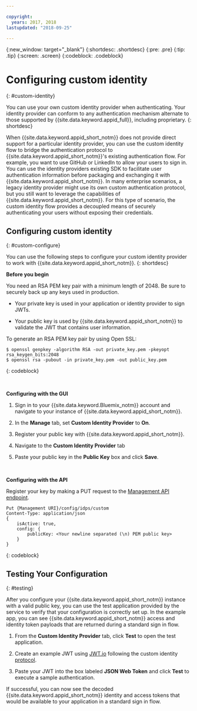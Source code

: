 ```yaml
---

copyright:
  years: 2017, 2018
lastupdated: "2018-09-25"

---
```


{:new_window: target="_blank"}
{:shortdesc: .shortdesc}
{:pre: .pre}
{:tip: .tip}
{:screen: .screen}
{:codeblock: .codeblock}


# Configuring custom identity
{: #custom-identity}

You can use your own custom identity provider when authenticating. Your identity provider can conform to any authentication mechanism alternate to those supported by {{site.data.keyword.appid_full}}, including proprietary.
{: shortdesc}

When {{site.data.keyword.appid_short_notm}} does not provide direct support for a particular identity provider, you can use the custom identity flow to bridge the authentication protocol to {{site.data.keyword.appid_short_notm}}'s existing authentication flow. For example, you want to use GitHub or LinkedIn to allow your users to sign in. You can use the identity providers existing SDK to facilitate user authentication information before packaging and exchanging it with {{site.data.keyword.appid_short_notm}}. In many enterprise scenarios, a legacy identity provider might use its own custom authentication protocol, but you still want to leverage the capabilities of {{site.data.keyword.appid_short_notm}}. For this type of scenario, the custom identity flow provides a decoupled means of securely authenticating your users without exposing their credentials.

## Configuring custom identity
{: #custom-configure}

You can use the following steps to configure your custom identity provider to work with {{site.data.keyword.appid_short_notm}}.
{: shortdesc}

**Before you begin**

You need an RSA PEM key pair with a minimum length of 2048. Be sure to securely back up any keys used in production.

- Your private key is used in your application or identity provider to sign JWTs.

- Your public key is used by {{site.data.keyword.appid_short_notm}} to validate the JWT that contains user information.

To generate an RSA PEM key pair by using Open SSL:

```
$ openssl genpkey -algorithm RSA -out private_key.pem -pkeyopt rsa_keygen_bits:2048
$ openssl rsa -pubout -in private_key.pem -out public_key.pem
```
{: codeblock}

</br>

**Configuring with the GUI**

1. Sign in to your {{site.data.keyword.Bluemix_notm}} account and navigate to your instance of {{site.data.keyword.appid_short_notm}}.

2. In the **Manage** tab, set **Custom Identity Provider** to **On**.

3. Register your public key with {{site.data.keyword.appid_short_notm}}.
  1. Navigate to the **Custom Identity Provider** tab
  2. Paste your public key in the **Public Key** box and click **Save**.


</br>

**Configuring with the API**

Register your key by making a PUT request to the [Management API endpoint](https://appid-management.ng.bluemix.net/swagger-ui/#!/Identity_Providers/custom).

```
Put {Management URI}/config/idps/custom
Content-Type: application/json
{
    isActive: true,
    config: {
        publicKey: <Your newline separated (\n) PEM public key>
    }
}
```
{: codeblock}

## Testing Your Configuration
{: #testing}

After you configure your {{site.data.keyword.appid_short_notm}} instance with a valid public key, you can use the test application provided by the service to verify that your configuration is correctly set up. In the example app, you can see {{site.data.keyword.appid_short_notm}} access and identity token payloads that are returned during a standard sign in flow.

1. From the **Custom Identity Provider** tab, click **Test** to open the test application.

2. Create an example JWT using [JWT.io](https://jwt.io/) following the custom identity [protocol](/docs/services/appid/custom-auth.html#creating-jwts).

3. Paste your JWT into the box labeled **JSON Web Token** and click **Test** to execute a sample authentication.

If successful, you can now see the decoded {{site.data.keyword.appid_short_notm}} identity and access tokens that would be available to your application in a standard sign in flow.

